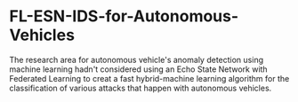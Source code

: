 # FL-ESN-IDS-for-Autonomous-Vehicles
The research area for autonomous vehicle's anomaly detection using machine learning hadn't considered using an Echo State Network with Federated Learning to creat a fast hybrid-machine learning algorithm for the classification of various attacks that happen with autonomous vehicles.

